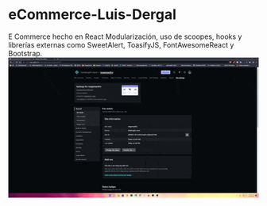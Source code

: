 # eCommerce-Luis-Dergal
E Commerce hecho en React
Modularización, uso de scoopes, hooks y librerías externas como SweetAlert, ToasifyJS, FontAwesomeReact y Bootstrap.
![](media/images/compra_ecomerce.gif)
